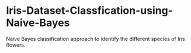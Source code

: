 # Iris-Dataset-Classfication-using-Naive-Bayes
Naive Bayes classification approach to identify the different species of Iris flowers. 
